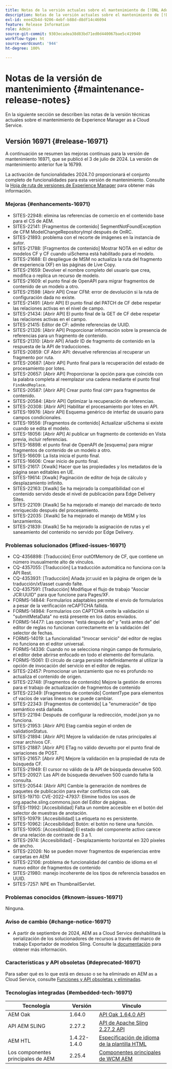```yaml
---
title: Notas de la versión actuales sobre el mantenimiento de [!DNL Adobe Experience Manager] as a Cloud Service.
description: Notas de la versión actuales sobre el mantenimiento de [!DNL Adobe Experience Manager] as a Cloud Service.
exl-id: eee42b4d-9206-4ebf-b88d-d8df14c46094
feature: Release Information
role: Admin
source-git-commit: 9303ecadea38d83bd71ed0d440067bae5c419940
workflow-type: ht
source-wordcount: '944'
ht-degree: 100%

---
```


# Notas de la versión de mantenimiento {#maintenance-release-notes}

En la siguiente sección se describen las notas de la versión técnicas actuales sobre el mantenimiento de Experience Manager as a Cloud Service.

## Versión 16971 {#release-16971}

A continuación se resumen las mejoras continuas para la versión de mantenimiento 16971, que se publicó el 3 de julio de 2024. La versión de mantenimiento anterior fue la 16799.

La activación de funcionalidades 2024.7.0 proporcionará el conjunto completo de funcionalidades para esta versión de mantenimiento. Consulte la [Hoja de ruta de versiones de Experience Manager](https://experienceleague.adobe.com/es/docs/experience-manager-release-information/aem-release-updates/update-releases-roadmap) para obtener más información.

### Mejoras {#enhancements-16971}

* SITES-22948: elimina las referencias de comercio en el contenido base para el CS de AEM.
* SITES-22141: [Fragmentos de contenido] SegmentNotFoundException de CFM ModelChangeRepositoryImpl después de OnRC.
* SITES-21893: problema con el recorte de imágenes en la instancia de autor.
* SITES-21788: [Fragmentos de contenido] Mostrar NOTA en el editor de modelos CF y CF cuando uiSchema está habilitado para el modelo.
* SITES-21688: El despliegue de MSM no actualiza la ruta del fragmento de experiencia (XF) en las páginas de Live Copy.
* SITES-21659: Devolver el nombre completo del usuario que crea, modifica o replica un recurso de modelo.
* SITES-21609: el punto final de OpenAPI para migrar fragmentos de contenido de un modelo a otro.
* SITES-21598: [Abrir API] Crear CFM: error de devolución si la ruta de configuración dada no existe.
* SITES-21491: [Abrir API] El punto final del PATCH de CF debe respetar las relaciones activas en el nivel de campo.
* SITES-21434: [Abrir API] El punto final de la GET de CF debe respetar las relaciones activas en el campo.
* SITES-21415: Editor de CF: admite referencias de UUID.
* SITES-21326: [Abrir API] Proporcionar información sobre la presencia de referencias para un fragmento de contenido.
* SITES-21310: [Abrir API] Añadir ID de fragmento de contenido en la respuesta de la API de traducciones.
* SITES-20859: CF Abrir API: devuelve referencias al recuperar un fragmento por ruta.
* SITES-20687: [Abrir API] Punto final para la recuperación del estado de procesamiento por lotes.
* SITES-20657: [Abrir API] Proporcionar la opción para que coincida con la palabra completa al reemplazar una cadena mediante el punto final `FindAndReplace`.
* SITES-20587: [Abrir API] Crear punto final `COPY` para fragmentos de contenido.
* SITES-20584: [Abrir API] Optimizar la recuperación de referencias.
* SITES-20308: [Abrir API] Habilitar el procesamiento por lotes en API.
* SITES-19976: [Abrir API] Esquema genérico de interfaz de usuario para campos condicionales.
* SITES-19556: [Fragmentos de contenido] Actualizar uiSchema si existe cuando se edita el modelo.
* SITES-18056: [Abrir API] Al publicar un fragmento de contenido en Vista previa, incluir referencias.
* SITES-16898: el punto final de OpenAPI de [esquema] para migrar fragmentos de contenido de un modelo a otro.
* SITES-16609: La lista inicia el punto final.
* SITES-16606: Crear inicio de punto final.
* SITES-21617: [Xwalk] Hacer que las propiedades y los metadatos de la página sean editables en UE.
* SITES-19614: [Xwalk] Paginación de editor de hoja de cálculo y desplazamiento infinito.
* SITES-22163: [Xwalk] Se ha mejorado la compatibilidad con el contenido servido desde el nivel de publicación para Edge Delivery Sites.
* SITES-22109: [Xwalk] Se ha mejorado el manejo del marcado de texto enriquecido después del procesamiento.
* SITES-22035: [Xwalk] Se ha mejorado el manejo de MSM y los lanzamientos.
* SITES-21839: [Xwalk] Se ha mejorado la asignación de rutas y el saneamiento del contenido no servido por Edge Delivery.

### Problemas solucionados {#fixed-issues-16971}

* CQ-4356898: [Traducción] Error outOfMemory de CF, que contiene un número inusualmente alto de vínculos.
* CQ-4357055: [Traducción] La traducción automática no funciona con la API Rest.
* CQ-4353931: [Traducción] Añada jcr:uuid en la página de origen de la traducción/xf/asset cuando falte.
* CQ-4357591: [Traducción] Modifique el flujo de trabajo &quot;Asociar JCR:UUID&quot; para que funcione para Pages/XF.
* FORMS-14844: Formularios adaptables permite el envío de formularios a pesar de la verificación reCAPTCHA fallida.
* FORMS-14984: Formularios con CAPTCHA omite la validación si &quot;submitMetaData&quot; no está presente en los datos enviados.
* FORMS-14477: Las opciones &quot;está después de&quot; y &quot;está antes de&quot; del editor de reglas no funcionan correctamente en la validación del selector de fechas.
* FORMS-14019: La funcionalidad &quot;Invocar servicio&quot; del editor de reglas no funciona en el editor universal.
* FORMS-14336: Cuando no se selecciona ningún campo de formulario, el editor debe abrirse enfocado en todo el elemento del formulario.
* FORMS-15061: El círculo de carga persiste indefinidamente al utilizar la opción de invocación del servicio en el editor de reglas.
* SITES-22457: Promocionar un lanzamiento que no es profundo no actualiza el contenido de origen.
* SITES-22748: [Fragmentos de contenido] Mejore la gestión de errores para el trabajo de actualización de fragmentos de contenido
* SITES-22349: [Fragmentos de contenido] ContentType para elementos cf vacíos de varias líneas no se puede cambiar.
* SITES-22343: [Fragmentos de contenido] La &quot;enumeración&quot; de tipo semántico está dañada.
* SITES-22194: Después de configurar la redirección, model.json ya no funciona.
* SITES-21953: [Abrir API] Etag cambia según el orden de validationStatus.
* SITES-21894: [Abrir API] Mejore la validación de rutas principales al crear archivos CF.
* SITES-21887: [Abrir API] ETag no válido devuelto por el punto final de variaciones de POST.
* SITES-21657: [Abrir API] Mejore la validación en la propiedad de ruta de búsqueda CF.
* SITES-21949: El cursor no válido de la API de búsqueda devuelve 500.
* SITES-20927: Las API de búsqueda devuelven 500 cuando falta la consulta.
* SITES-20544: [Abrir API] Cambie la generación de nombres de paquetes de publicación para evitar conflictos con oak.
* SITES-19710: CVE-2022-47937: Elimine todos los usos de org.apache.sling.commons.json del Editor de páginas.
* SITES-11992: [Accesibilidad] Falta un nombre accesible en el botón del selector de muestras de anotación.
* SITES-10979: [Accesibilidad] La etiqueta no es persistente.
* SITES-10962: [Accesibilidad] Botón: el botón no tiene una función.
* SITES-10905: [Accesibilidad] El estado del componente activo carece de una relación de contraste de 3 a 1.
* SITES-2974:  [Accesibilidad] - Desplazamiento horizontal en 320 píxeles de ancho.
* SITES-22026: No se pueden mover fragmentos de experiencias entre carpetas en AEM
* SITES-22106: problema de funcionalidad del cambio de idioma en el nuevo editor de fragmentos de contenido
* SITES-21980: manejo incoherente de los tipos de referencia basados en UUID.
* SITES-7257: NPE en ThumbnailServlet.

### Problemas conocidos {#known-issues-16971}

Ninguna.

### Aviso de cambio {#change-notice-16971}

* A partir de septiembre de 2024, AEM as a Cloud Service deshabilitará la serialización de los solucionadores de recursos a través del marco de trabajo Exportador de modelos Sling. Consulte la [documentación](/help/implementing/developing/hybrid/disallow-the-serialization-of-resourceresolvers-via-sling-model-exporter.md) para obtener más información.

### Características y API obsoletas {#deprecated-16971}

Para saber qué es lo que está en desuso o se ha eliminado en AEM as a Cloud Service, consulte [Funciones y API obsoletas y eliminadas](/help/release-notes/deprecated-removed-features.md).

### Tecnologías integradas {#embedded-tech-16971}

| Tecnología | Versión | Vínculo |
|---|---|---|
| AEM Oak | 1.64.0 | [API Oak 1.64.0 API](https://www.javadoc.io/doc/org.apache.jackrabbit/oak-api/1.64.0/index.html) |
| API AEM SLING | 2.27.2 | [API de Apache Sling 2.27.2 API](https://www.javadoc.io/doc/org.apache.sling/org.apache.sling.api/latest/index.html) |
| AEM HTL | 1.4.22-1.4.0 | [Especificación de idioma de la plantilla HTML](https://github.com/adobe/htl-spec) |
| Los componentes principales de AEM | 2.25.4 | [Componentes principales de WCM AEM](https://github.com/adobe/aem-core-wcm-components) |
